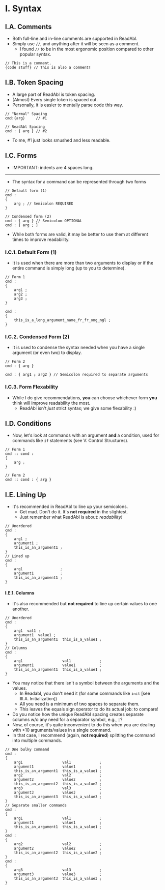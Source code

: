 # I. Syntax
## I.A. Comments
- Both full-line and in-line comments are supported in ReadAbl.
- Simply use `//`, and anything after it will be seen as a comment.
	- I found `//` to be in the most ergonomic position compared to other popular syntax.
```
// This is a comment.
{code stuff} // This is also a comment!
```
## I.B. Token Spacing
- A large part of ReadAbl is token spacing.
- (Almost) Every single token is spaced out.
- Personally, it is easier to mentally parse code this way.
```
// "Normal" Spacing
cmd:{arg}     // #1

// ReadAbl Spacing
cmd : { arg } // #2
```
- To me, #1 just looks smushed and less readable.
## I.C. Forms
- IMPORTANT: indents are 4 spaces long.
---
- The syntax for a command can be represented through two forms
```
// Default form (1)
cmd :
{
    arg ; // Semicolon REQUIRED
}

// Condensed form (2)
cmd : { arg } // Semicolon OPTIONAL
cmd : { arg ; }
```
- While both forms are valid, it may be better to use them at different times to improve readability.
### I.C.1. Default Form (1)
- It is used when there are more than two arguments to display or if the entire command is simply long (up to you to determine).
```
// Form 1
cmd :
{
    arg1 ;
    arg2 ;
    arg3 ;
}

cmd :
{
    this_is_a_long_argument_name_fr_fr_ong_ngl ;
}
```
### I.C.2. Condensed Form (2)
- It is used to condense the syntax needed when you have a single argument (or even two) to display.
```
// Form 2
cmd : { arg }

cmd : { arg1 ; arg2 } // Semicolon required to separate arguments
```
### I.C.3. Form Flexability
- While I do give recommendations, **you** can choose whichever form **you** think will improve readability the most.
	- ReadAbl isn't *just* strict syntax; we give some flexability :)
## I.D. Conditions
- Now, let's look at commands with an argument **and** a condition, used for commands like `if` statements (see V. Control Structures).
```
// Form 1
cmd :: cond :
{
    arg ;
}

// Form 2
cmd :: cond : { arg }
```
## I.E. Lining Up
- It's recommended in ReadAbl to line up your semicolons.
	- Get mad. Don't do it. It's **not required** in the slightest.
	- Just remember what ReadAbl is about: *readability!*
```
// Unordered
cmd :
{
    arg1 ;
    argument1 ;
    this_is_an_argument1 ;
}
// Lined up
cmd :
{
    arg1                 ;
    argument1            ;
    this_is_an_argument1 ;
}
```
#### I.E.1. Columns
- It's also recommended but **not required** to line up certain values to one another.
```
// Unordered
cmd :
{
    arg1  val1 ;
    argument1  value1 ;
    this_is_an_argument1  this_is_a_value1 ;
}
// Columns
cmd :
{
    arg1                  val1             ;
    argument1             value1           ;
    this_is_an_argument1  this_is_a_value1 ;
}
```
- You may notice that there isn't a symbol between the arguments and the values.
	- In Readabl, you don't need it (for some commands like `init` [see III.A. Initialization])
	- All you need is a minimum of two spaces to separate them.
	- This leaves the equals sign operator to do its actual job: to compare!
- Do you notice how the unique ReadAbl spacing creates separate columns w/o any need for a separator symbol, e.g., `|`?
- Now, of course, it's quite inconvenient to do this when you are dealing with >10 arguments/values in a single command.
- In that case, I recommend (again, **not required**) splitting the command into multiple commands.
```
// One bulky command
cmd :
{
    arg1                  val1             ;
    argument1             value1           ;
    this_is_an_argument1  this_is_a_value1 ;
    arg2                  val2             ;
    argument2             value2           ;
    this_is_an_argument2  this_is_a_value2 ;
    arg3                  val3             ;
    argument3             value3           ;
    this_is_an_argument3  this_is_a_value3 ;
}
// Separate smaller commands
cmd :
{
    arg1                  val1             ;
    argument1             value1           ;
    this_is_an_argument1  this_is_a_value1 ;
}
cmd :
{
    arg2                  val2             ;
    argument2             value2           ;
    this_is_an_argument2  this_is_a_value2 ;
}
cmd :
{
    arg3                  val3             ;
    argument3             value3           ;
    this_is_an_argument3  this_is_a_value3 ;
}
```